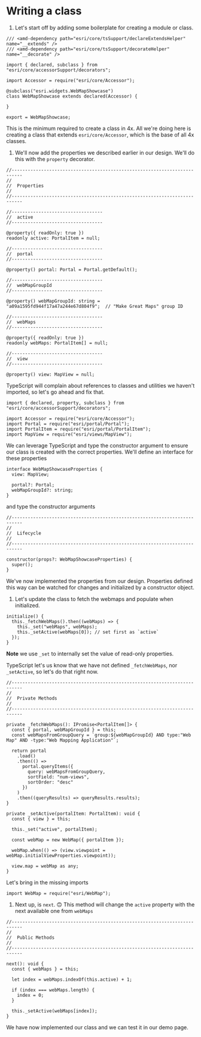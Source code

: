 # Writing a class

1. Let's start off by adding some boilerplate for creating a module or class.

  ```
  /// <amd-dependency path="esri/core/tsSupport/declareExtendsHelper" name="__extends" />
  /// <amd-dependency path="esri/core/tsSupport/decorateHelper" name="__decorate" />
  
  import { declared, subclass } from "esri/core/accessorSupport/decorators";
  
  import Accessor = require("esri/core/Accessor");
  
  @subclass("esri.widgets.WebMapShowcase")
  class WebMapShowcase extends declared(Accessor) {
  
  }
  
  export = WebMapShowcase;
  ```

  This is the minimum required to create a class in 4x. All we're doing here is creating a class that extends `esri/core/Accessor`, which is the base of all 4x classes.


1. We'll now add the properties we described earlier in our design. We'll do this with the `property` decorator.

  ```tsx
  //--------------------------------------------------------------------------
  //
  //  Properties
  //
  //--------------------------------------------------------------------------

  //----------------------------------
  //  active
  //----------------------------------

  @property({ readOnly: true })
  readonly active: PortalItem = null;

  //----------------------------------
  //  portal
  //----------------------------------

  @property() portal: Portal = Portal.getDefault();

  //----------------------------------
  //  webMapGroupId
  //----------------------------------

  @property() webMapGroupId: string = "a09a1595fd944f17a47a244e67d804f9";  // "Make Great Maps" group ID

  //----------------------------------
  //  webMaps
  //----------------------------------

  @property({ readOnly: true })
  readonly webMaps: PortalItem[] = null;

  //----------------------------------
  //  view
  //----------------------------------

  @property() view: MapView = null;
  ```

  TypeScript will complain about references to classes and utilities we haven't imported, so let's go ahead and fix that.

  ```tsx
  import { declared, property, subclass } from "esri/core/accessorSupport/decorators";
  
  import Accessor = require("esri/core/Accessor");
  import Portal = require("esri/portal/Portal");
  import PortalItem = require("esri/portal/PortalItem");
  import MapView = require("esri/views/MapView");
  ```

  We can leverage TypeScript and type the constructor argument to ensure our class is created with the correct properties. We'll define an interface for these properties

  ```tsx
  interface WebMapShowcaseProperties {
    view: MapView;
  
    portal?: Portal;
    webMapGroupId?: string;
  }
  ```

  and type the constructor arguments

  ```tsx
  //--------------------------------------------------------------------------
  //
  //  Lifecycle
  //
  //--------------------------------------------------------------------------

  constructor(props?: WebMapShowcaseProperties) {
    super();
  }
  ```

  We've now implemented the properties from our design. Properties defined this way can be watched for changes and initialized by a constructor object.

1. Let's update the class to fetch the webmaps and populate when initialized.

  ```tsx
  initialize() {
    this._fetchWebMaps().then((webMaps) => {
      this._set("webMaps", webMaps);
      this._setActive(webMaps[0]); // set first as `active`
    });
  }
  ```

  **Note** we use `_set` to internally set the value of read-only properties.

  TypeScript let's us know that we have not defined `_fetchWebMaps`, nor `_setActive`, so let's do that right now.

  ```tsx
  //--------------------------------------------------------------------------
  //
  //  Private Methods
  //
  //--------------------------------------------------------------------------

  private _fetchWebMaps(): IPromise<PortalItem[]> {
    const { portal, webMapGroupId } = this;
    const webMapsFromGroupQuery = `group:${webMapGroupId} AND type:"Web Map" AND -type:"Web Mapping Application"`;

    return portal
      .load()
      .then(() =>
        portal.queryItems({
          query: webMapsFromGroupQuery,
          sortField: "num-views",
          sortOrder: "desc"
        })
      )
      .then((queryResults) => queryResults.results);
  }

  private _setActive(portalItem: PortalItem): void {
    const { view } = this;

    this._set("active", portalItem);

    const webMap = new WebMap({ portalItem });

    webMap.when(() => (view.viewpoint = webMap.initialViewProperties.viewpoint));

    view.map = webMap as any;
  }
  ```

  Let's bring in the missing imports

  ```tsx
  import WebMap = require("esri/WebMap");
  ```

1. Next up, is `next`. 🙃 This method will change the `active` property with the next available one from `webMaps`

  ```tsx
  //--------------------------------------------------------------------------
  //
  //  Public Methods
  //
  //--------------------------------------------------------------------------

  next(): void {
    const { webMaps } = this;

    let index = webMaps.indexOf(this.active) + 1;

    if (index === webMaps.length) {
      index = 0;
    }

    this._setActive(webMaps[index]);
  }
  ```

  We have now implemented our class and we can test it in our demo page.
